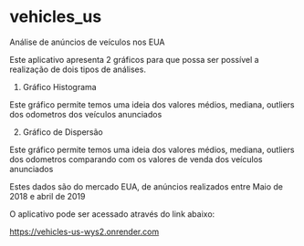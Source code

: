 # vehicles_us
Análise de anúncios de veículos nos EUA

Este aplicativo apresenta 2 gráficos para que possa ser possível a realização 
de dois tipos de análises.

1) Gráfico Histograma

Este gráfico permite temos uma ideia dos valores médios, mediana, outliers dos odometros dos veículos anunciados


2) Gráfico de Dispersão

Este gráfico permite temos uma ideia dos valores médios, mediana, outliers dos odometros comparando com os valores de venda dos veículos anunciados

Estes dados são do mercado EUA, de anúncios realizados entre Maio de 2018 e abril de 2019


O aplicativo pode ser acessado através do link abaixo:

https://vehicles-us-wys2.onrender.com